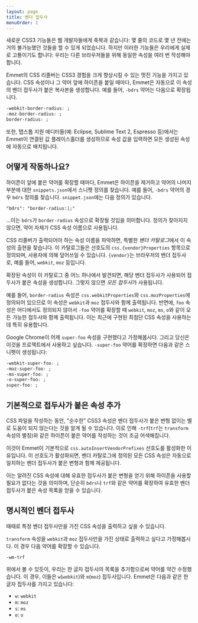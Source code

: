 ```yaml
---
layout: page
title: 벤더 접두사
menuOrder: 1
---
```


새로운 CSS3 기능들은 웹 개발자들에게 축복과 같습니다: 몇 줄의 코드로 몇 년 전에는 거의 불가능했던 것들을 할 수 있게 되었습니다. 하지만 이러한 기능들은 우리에게 실제로 고통이기도 합니다: 우리는 다른 브라우저들을 위해 동일한 속성을 여러 번 작성해야 합니다.

Emmet의 CSS 리졸버는 CSS3 경험을 크게 향상시킬 수 있는 멋진 기능을 가지고 있습니다. CSS 속성이나 그 약어 앞에 하이픈을 붙일 때마다, Emmet은 자동으로 이 속성의 벤더 접두사가 붙은 복사본을 생성합니다. 예를 들어, `-bdrs` 약어는 다음으로 확장됩니다.

```css
-webkit-border-radius: ;
-moz-border-radius: ;
border-radius: ;
```

또한, 탭스톱 지원 에디터들(예: Eclipse, Sublime Text 2, Espresso 등)에서는 Emmet이 연결된 값 플레이스홀더를 생성하므로 속성 값을 입력하면 모든 생성된 속성에 자동으로 배치됩니다.

## 어떻게 작동하나요?

하이픈이 앞에 붙은 약어를 확장할 때마다, Emmet은 하이픈을 제거하고 약어의 나머지 부분에 대한 `snippets.json`에서 스니펫 정의를 찾습니다. 예를 들어, `-bdrs` 약어의 경우 `bdrs` 정의를 찾습니다. `snippet.json`에는 다음 정의가 있습니다.

    "bdrs": "border-radius:|;"

...이는 `bdrs`가 `border-radius` 속성으로 확장될 것임을 의미합니다. 정의가 찾아지지 않으면, 약어 자체가 CSS 속성 이름으로 사용됩니다.

CSS 리졸버가 출력되어야 하는 속성 이름을 파악하면, 특별한 *벤더 카탈로그*에서 이 속성의 출현을 찾습니다. 이 카탈로그들은 선호도의 `css.{vendor}Properties` 항목으로 정의되며, 사용자에 의해 덮어쓰일 수 있습니다. `{vendor}`는 브라우저의 벤더 접두사로, 예를 들어, `webkit`, `moz` 등입니다.

확장된 속성이 이 카탈로그 중 어느 하나에서 발견되면, 해당 벤더 접두사가 사용되어 접두사가 붙은 속성을 생성합니다. 그렇지 않으면 *모든 접두사*가 사용됩니다.

예를 들어, `border-radius` 속성은 `css.webkitProperties`와 `css.mozProperties`에 정의되어 있으므로 이 속성은 `webkit`과 `moz` 접두사와 함께 출력됩니다. 반면에, `foo` 속성은 어디에서도 정의되지 않아서 `-foo` 약어를 확장할 때 `webkit`, `moz`, `ms`, `o`와 같이 모든 가능한 접두사와 함께 출력됩니다. 이는 최근에 구현된 최첨단 CSS 속성을 사용하는 데 특히 유용합니다.

Google Chrome이 어제 `super-foo` 속성을 구현했다고 가정해봅시다. 그리고 당신은 이것을 프로젝트에서 사용하고 싶습니다. `-super-foo` 약어를 확장하면 다음과 같은 스니펫이 생성됩니다:

```css
-webkit-super-foo: ;
-moz-super-foo: ;
-ms-super-foo: ;
-o-super-foo: ;
super-foo: ;
```

## 기본적으로 접두사가 붙은 속성 추가

CSS 파일을 작성하는 동안, "순수한" CSS3 속성은 벤더 접두사가 붙은 변형 없이는 별로 도움이 되지 않는다는 것을 알게 될 수 있습니다. 이로 인해 `-trf`(`trf`는 `transform` 속성의 별칭)와 같은 하이픈이 붙은 약어를 작성하는 것이 조금 어색해집니다.

이것이 Emmet이 기본적으로 `css.autoInsertVendorPrefixes` 선호도를 활성화한 이유입니다. 이 선호도가 활성화되면, 벤더 카탈로그에 정의된 모든 CSS 속성은 자동으로 일치하는 벤더 접두사가 붙은 변형과 함께 제공됩니다.

이는 알려진 CSS 속성에 대해 유효한 접두사가 붙은 변형을 얻기 위해 하이픈을 사용할 필요가 없다는 것을 의미하며, 단순히 `bdrs`나 `trf`와 같은 약어를 확장하여 유효한 벤더 접두사가 붙은 속성 목록을 얻을 수 있습니다.

## 명시적인 벤더 접두사

때때로 특정 벤더 접두사만을 가진 CSS 속성을 출력하고 싶을 수 있습니다.

`transform` 속성을 `webkit`과 `moz` 접두사만을 가진 상태로 출력하고 싶다고 가정해봅시다. 이 경우 다음 약어를 확장할 수 있습니다.

    -wm-trf

위에서 볼 수 있듯이, 우리는 한 글자 접두사의 목록을 추가함으로써 약어를 약간 수정했습니다. 이 경우, 이들은 `w`(`webkit`)와 `m`(`moz`) 접두사입니다. Emmet은 다음과 같은 한 글자 접두사를 가지고 있습니다:

- `w`: `webkit`
- `m`: `moz`
- `s`: `ms`
- `o`: `o`
